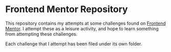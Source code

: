 # Frontend Mentor Repository

This repository contains my attempts at some challenges found on [Frontend Mentor](https://frontendmentor.io). I attempt these as a leisure activity, and hope to learn something from attempting these challenges.

Each challenge that I attempt has been filed under its own folder.
